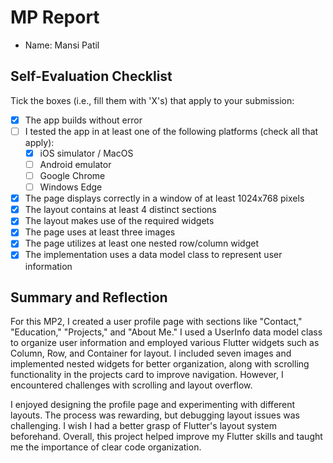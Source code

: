 # MP Report

- Name: Mansi Patil


## Self-Evaluation Checklist

Tick the boxes (i.e., fill them with 'X's) that apply to your submission:

- [X] The app builds without error
- [ ] I tested the app in at least one of the following platforms (check all that apply):
  - [X] iOS simulator / MacOS
  - [ ] Android emulator
  - [ ] Google Chrome
  - [ ] Windows Edge
- [X] The page displays correctly in a window of at least 1024x768 pixels
- [X] The layout contains at least 4 distinct sections
- [X] The layout makes use of the required widgets
- [X] The page uses at least three images
- [X] The page utilizes at least one nested row/column widget
- [X] The implementation uses a data model class to represent user information

## Summary and Reflection

For this MP2, I created a user profile page with sections like "Contact," "Education," "Projects," and "About Me." I used a UserInfo data model class to organize user information and employed various Flutter widgets such as Column, Row, and Container for layout. I included seven images and implemented nested widgets for better organization, along with scrolling functionality in the projects card to improve navigation. However, I encountered challenges with scrolling and layout overflow.

I enjoyed designing the profile page and experimenting with different layouts. The process was rewarding, but debugging layout issues was challenging. I wish I had a better grasp of Flutter's layout system beforehand. Overall, this project helped improve my Flutter skills and taught me the importance of clear code organization.
